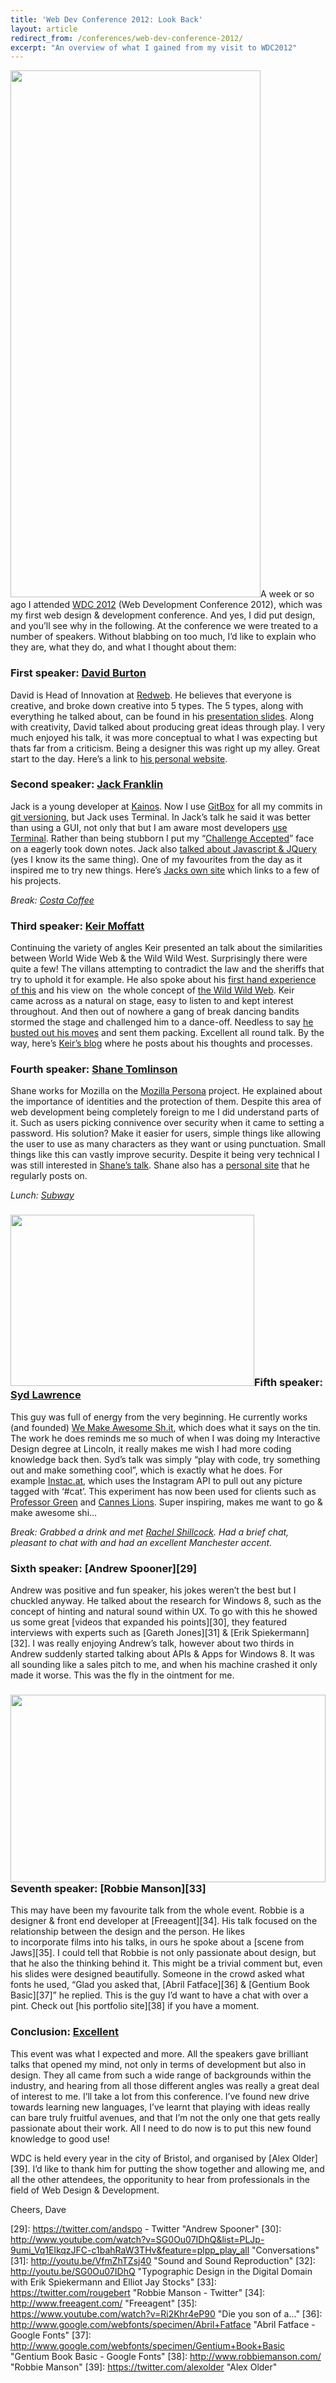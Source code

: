 ```yaml
---
title: 'Web Dev Conference 2012: Look Back'
layout: article
redirect_from: /conferences/web-dev-conference-2012/
excerpt: "An overview of what I gained from my visit to WDC2012"
---
```

<img class="size-full wp-image-602 alignright" title="lanyard" src="http://david.darn.es/wp-content/uploads/2012/11/lanyard.jpg" alt="" width="400" height="843" />A week or so ago I attended [WDC 2012][1] (Web Development Conference 2012), which was my first web design & development conference. And yes, I did put design, and you&#8217;ll see why in the following. At the conference we were treated to a number of speakers. Without blabbing on too much, I&#8217;d like to explain who they are, what they do, and what I thought about them:

### First speaker: [David Burton][2]

David is Head of Innovation at [Redweb][3]. He believes that everyone is creative, and broke down creative into 5 types. The 5 types, along with everything he talked about, can be found in his [presentation slides][4]. Along with creativity, David talked about producing great ideas through play. I very much enjoyed his talk, it was more conceptual to what I was expecting but thats far from a criticism. Being a designer this was right up my alley. Great start to the day. Here&#8217;s a link to [his personal website][5].

### Second speaker: [Jack Franklin][6]

Jack is a young developer at [Kainos][7]. Now I use [GitBox][8] for all my commits in [git versioning][9], but Jack uses Terminal. In Jack&#8217;s talk he said it was better than using a GUI, not only that but I am aware most developers [use Terminal][10]. Rather than being stubborn I put my &#8220;[Challenge Accepted][11]&#8221; face on a eagerly took down notes. Jack also [talked about Javascript & JQuery][12] (yes I know its the same thing). One of my favourites from the day as it inspired me to try new things. Here&#8217;s [Jacks own site][13] which links to a few of his projects.

*Break: <a title="Costa Coffee" href="http://www.youtube.com/watch?v=MYSmij0407A" target="_blank">Costa Coffee</a>*

### Third speaker: [Keir Moffatt][14]

Continuing the variety of angles Keir presented an talk about the similarities between World Wide Web & the Wild Wild West. Surprisingly there were quite a few! The villans attempting to contradict the law and the sheriffs that try to uphold it for example. He also spoke about his [first hand experience of this][15] and his view on  the whole concept of [the Wild Wild Web][16]. Keir came across as a natural on stage, easy to listen to and kept interest throughout. And then out of nowhere a gang of break dancing bandits stormed the stage and challenged him to a dance-off. Needless to say [he busted out his moves][17] and sent them packing. Excellent all round talk. By the way, here&#8217;s [Keir&#8217;s blog][18] where he posts about his thoughts and processes.

### Fourth speaker: [Shane Tomlinson][19]

Shane works for Mozilla on the [Mozilla Persona][20] project. He explained about the importance of identities and the protection of them. Despite this area of web development being completely foreign to me I did understand parts of it. Such as users picking connivence over security when it came to setting a password. His solution? Make it easier for users, simple things like allowing the user to use as many characters as they want or using punctuation. Small things like this can vastly improve security. Despite it being very technical I was still interested in [Shane&#8217;s talk][21]. Shane also has a [personal site][22] that he regularly posts on.

*Lunch: <a title="Subway - Hot Hot" href="http://youtu.be/lDKCbXTlrP4?t=14s" target="_blank">Subway</a>*

### <img class="wp-image-601 alignright" title="badge" src="http://david.darn.es/wp-content/uploads/2012/11/badge.jpg" alt="" width="390" height="274" />Fifth speaker: [Syd Lawrence][23]

This guy was full of energy from the very beginning. He currently works (and founded) [We Make Awesome Sh.it][24], which does what it says on the tin. The work he does reminds me so much of when I was doing my Interactive Design degree at Lincoln, it really makes me wish I had more coding knowledge back then. Syd&#8217;s talk was simply &#8220;play with code, try something out and make something cool&#8221;, which is exactly what he does. For example [Instac.at][25], which uses the Instagram API to pull out any picture tagged with &#8216;#cat&#8217;. This experiment has now been used for clients such as [Professor Green][26] and [Cannes Lions][27]. Super inspiring, makes me want to go & make awesome shi…

*Break: Grabbed a drink and met [Rachel Shillcock][28]. Had a brief chat, pleasant to chat with and had an excellent Manchester accent.*

### Sixth speaker: [Andrew Spooner][29]

Andrew was positive and fun speaker, his jokes weren&#8217;t the best but I chuckled anyway. He talked about the research for Windows 8, such as the concept of hinting and natural sound within UX. To go with this he showed us some great [videos that expanded his points][30], they featured interviews with experts such as [Gareth Jones][31] & [Erik Spiekermann][32]. I was really enjoying Andrew&#8217;s talk, however about two thirds in Andrew suddenly started talking about APIs & Apps for Windows 8. It was all sounding like a sales pitch to me, and when his machine crashed it only made it worse. This was the fly in the ointment for me.

### <img style="width: 100%;" title="briefing-card" src="http://david.darn.es/wp-content/uploads/2012/11/briefing-card.jpg" alt="" width="950" height="300" />Seventh speaker: [Robbie Manson][33]

This may have been my favourite talk from the whole event. Robbie is a designer & front end developer at [Freeagent][34]. His talk focused on the relationship between the design and the person. He likes to incorporate films into his talks, in ours he spoke about a [scene from Jaws][35]. I could tell that Robbie is not only passionate about design, but that he also the thinking behind it. This might be a trivial comment but, even his slides were designed beautifully. Someone in the crowd asked what fonts he used, &#8220;Glad you asked that, [Abril Fatface][36] & [Gentium Book Basic][37]&#8221; he replied. This is the guy I&#8217;d want to have a chat with over a pint. Check out [his portfolio site][38] if you have a moment.

### Conclusion: <a title="Excellent" href="http://youtu.be/Yx8FanC70S4" target="_blank">Excellent</a>

This event was what I expected and more. All the speakers gave brilliant talks that opened my mind, not only in terms of development but also in design. They all came from such a wide range of backgrounds within the industry, and hearing from all those different angles was really a great deal of interest to me. I&#8217;ll take a lot from this conference. I&#8217;ve found new drive towards learning new languages, I&#8217;ve learnt that playing with ideas really can bare truly fruitful avenues, and that I&#8217;m not the only one that gets really passionate about their work. All I need to do now is to put this new found knowledge to good use!

WDC is held every year in the city of Bristol, and organised by [Alex Older][39]. I&#8217;d like to thank him for putting the show together and allowing me, and all the other attendees, the opporitunity to hear from professionals in the field of Web Design & Development.

Cheers, Dave

 [1]: http://2012.webdevconf.com/ "Web Development Conference 2012"
 [2]: https://twitter.com/Phishtitz "David Burton - Twitter"
 [3]: http://www.redweb.com/ "Redweb"
 [4]: http://www.slideshare.net/davidburton/creativity-innovation-our-responsibility-to-fck-about-14835820 "Creativity, innovation, and our responsibility to f*ck about"
 [5]: http://www.blurredfocus.co.uk/ "Blurred Focus"
 [6]: https://twitter.com/Jack_Franklin "Jack Franklin - Twitter"
 [7]: http://www.kainos.com/ "Kainos"
 [8]: http://www.gitboxapp.com/ "GitBox App"
 [9]: http://git-scm.com/ "Git"
 [10]: http://try.github.com/levels/1/challenges/1 "Try Git"
 [11]: http://knowyourmeme.com/memes/challenge-accepted "Challenge Accepted"
 [12]: https://speakerdeck.com/jackfranklin/better-javascripting-web-dev-conf-2012 "Better Javascripting"
 [13]: http://jackfranklin.co.uk/ "Jack Franklin"
 [14]: https://twitter.com/iamkeir "Keir Moffatt - Twitter"
 [15]: http://www.dailymail.co.uk/news/article-1279068/Facebook-user-Keir-Moffatt-sets-page-mystery-girl-met-train.html "Facebook page set up by man to find mystery girl he met on train gets more than 13,000 members"
 [16]: https://speakerdeck.com/iamkeir/the-wild-wild-web "The wild Wild Web"
 [17]: http://youtu.be/YrCV3xKJF_w?t=58s "Keir Moffat crashing WebDevConf 2012 with breakdancing"
 [18]: http://iamkeir.com/ "I Am Keir"
 [19]: https://twitter.com/shane_tomlinson "Shane Tomlinson"
 [20]: https://login.persona.org/about "Persona"
 [21]: https://shanetomlinson.com/talk-who-are-you/ "Who Are You?"
 [22]: https://shanetomlinson.com/ "Shane Tomlinson"
 [23]: https://twitter.com/sydlawrence "Syd Lawrence - Twitter"
 [24]: http://wemakeawesomesh.it/ "We Make Awesome Shit"
 [25]: http://instac.at/ "Instac.at"
 [26]: http://www.professorgreen.co.uk/instagreen/ "Professor Green"
 [27]: http://www.instacanneslions.com/ "Cannes Lions"
 [28]: https://twitter.com/missrachilli "Rachel Shillcock"
 [29]: https://twitter.com/andspo - Twitter "Andrew Spooner"
 [30]: http://www.youtube.com/watch?v=SG0Ou07IDhQ&list=PLJp-9umi_Vq1ElkqzJFC-c1bahRaW3THv&feature=plpp_play_all "Conversations"
 [31]: http://youtu.be/VfmZhTZsj40 "Sound and Sound Reproduction"
 [32]: http://youtu.be/SG0Ou07IDhQ "Typographic Design in the Digital Domain with Erik Spiekermann and Elliot Jay Stocks"
 [33]: https://twitter.com/rougebert "Robbie Manson - Twitter"
 [34]: http://www.freeagent.com/ "Freeagent"
 [35]: https://www.youtube.com/watch?v=Ri2Khr4eP90 "Die you son of a…"
 [36]: http://www.google.com/webfonts/specimen/Abril+Fatface "Abril Fatface - Google Fonts"
 [37]: http://www.google.com/webfonts/specimen/Gentium+Book+Basic "Gentium Book Basic - Google Fonts"
 [38]: http://www.robbiemanson.com/ "Robbie Manson"
 [39]: https://twitter.com/alexolder "Alex Older"
